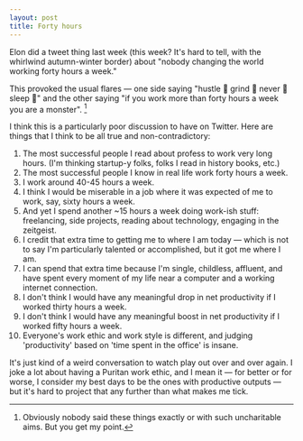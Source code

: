 ```yaml
---
layout: post
title: Forty hours
---
```

Elon did a tweet thing last week (this week? It's hard to tell, with the whirlwind autumn-winter border) about "nobody changing the world working forty hours a week."  

This provoked the usual flares — one side saying "hustle 💪 grind 😤 never 💪 sleep 😤" and the other saying "if you work more than forty hours a week you are a monster". [^1]

I think this is a particularly poor discussion to have on Twitter.  Here are things that I think to be all true and non-contradictory:

1. The most successful people I read about profess to work very long hours.  (I'm thinking startup-y folks, folks I read in history books, etc.)
2. The most successful people I know in real life work forty hours a week.
3. I work around 40-45 hours a week.
4. I think I would be miserable in a job where it was expected of me to work, say, sixty hours a week.
5. And yet I spend another ~15 hours a week doing work-ish stuff: freelancing, side projects, reading about technology, engaging in the zeitgeist.
6. I credit that extra time to getting me to where I am today — which is not to say I'm particularly talented or accomplished, but it got me where I am.
7. I can spend that extra time because I'm single, childless, affluent, and have spent every moment of my life near a computer and a working internet connection.
8. I don't think I would have any meaningful drop in net productivity if I worked thirty hours a week.
9. I don't think I would have any meaningful boost in net productivity if I worked fifty hours a week.
10. Everyone's work ethic and work style is different, and judging 'productivity' based on 'time spent in the office' is insane.

It's just kind of a weird conversation to watch play out over and over again.  I joke a lot about having a Puritan work ethic, and I mean it — for better or for worse, I consider my best days to be the ones with productive outputs — but it's hard to project that any further than what makes me tick.

[^1]: Obviously nobody said these things exactly or with such uncharitable aims.  But you get my point.
